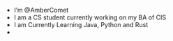 - I’m @AmberComet
- I am a CS student currently working on my BA of CIS
- I am Currently Learning Java, Python and Rust
-
<!---
AmberComet/AmberComet is a ✨ special ✨ repository because its `README.md` (this file) appears on your GitHub profile.
You can click the Preview link to take a look at your changes.
--->
